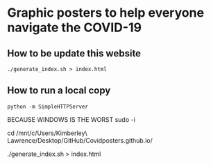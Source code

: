 # Graphic posters to help everyone navigate the COVID-19

## How to be update this website

```
./generate_index.sh > index.html
```

## How to run a local copy

```
python -m SimpleHTTPServer
```

BECAUSE WINDOWS IS THE WORST
sudo -i

cd /mnt/c/Users/Kimberley\ Lawrence/Desktop/GitHub/Covidposters.github.io/

  ./generate_index.sh > index.html